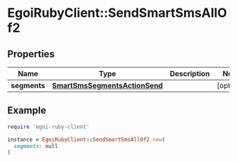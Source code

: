 # EgoiRubyClient::SendSmartSmsAllOf2

## Properties

| Name | Type | Description | Notes |
| ---- | ---- | ----------- | ----- |
| **segments** | [**SmartSmsSegmentsActionSend**](SmartSmsSegmentsActionSend.md) |  | [optional] |

## Example

```ruby
require 'egoi-ruby-client'

instance = EgoiRubyClient::SendSmartSmsAllOf2.new(
  segments: null
)
```

